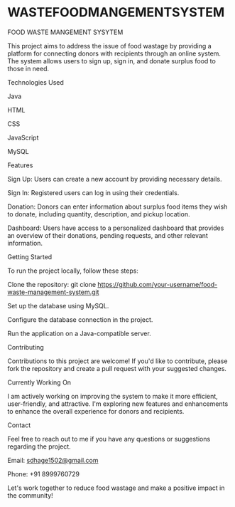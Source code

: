 # WASTEFOODMANGEMENTSYSTEM
FOOD WASTE MANGEMENT SYSYTEM


This project aims to address the issue of food wastage by providing a platform for connecting donors with recipients through an online system. The system allows users to sign up, sign in, and donate surplus food to those in need.

Technologies Used

Java

HTML

CSS

JavaScript

MySQL

Features

Sign Up: Users can create a new account by providing necessary details.

Sign In: Registered users can log in using their credentials.

Donation: Donors can enter information about surplus food items they wish to donate, including quantity, description, and pickup location.


Dashboard: Users have access to a personalized dashboard that provides an overview of their donations, pending requests, and other relevant information.

Getting Started


To run the project locally, follow these steps:

Clone the repository: git clone https://github.com/your-username/food-waste-management-system.git

Set up the database using MySQL.

Configure the database connection in the project.

Run the application on a Java-compatible server.

Contributing


Contributions to this project are welcome! If you'd like to contribute, please fork the repository and create a pull request with your suggested changes.

Currently Working On

I am actively working on improving the system to make it more efficient, user-friendly, and attractive. I'm exploring new features and enhancements to enhance the overall experience for donors and recipients.


Contact

Feel free to reach out to me if you have any questions or suggestions regarding the project.


Email: sdhage1502@gmail.com

Phone: +91 8999760729

Let's work together to reduce food wastage and make a positive impact in the community!
